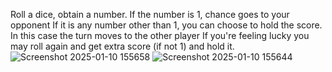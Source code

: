 Roll a dice, obtain a number. If the number is 1, chance goes to your opponent
If it is any number other than 1, you can choose to hold the score. In this case the turn moves to the other player
If you're feeling lucky you may roll again and get extra score (if not 1) and hold it. 
![Screenshot 2025-01-10 155658](https://github.com/user-attachments/assets/d71c3c7b-b09f-4337-b89a-f804ffa9cd09)
![Screenshot 2025-01-10 155644](https://github.com/user-attachments/assets/0269f797-d78a-46d1-9f24-2308fd7d6636)
